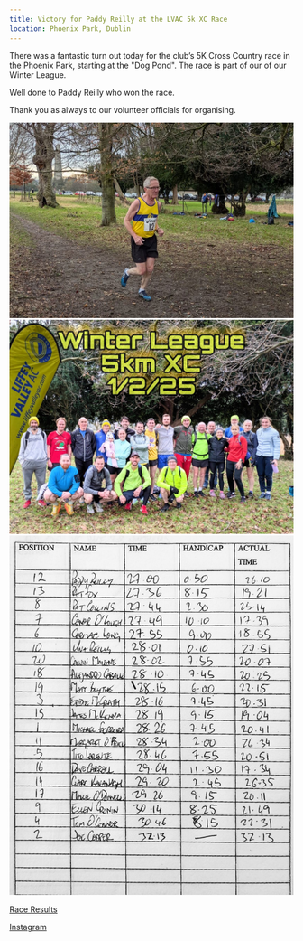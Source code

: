 ```yaml
---
title: Victory for Paddy Reilly at the LVAC 5k XC Race
location: Phoenix Park, Dublin
---
```


There was a fantastic turn out today for the club’s 5K Cross Country race in the Phoenix Park, starting at the "Dog Pond". The race is part of our of our Winter League.

Well done to Paddy Reilly who won the race.

Thank you as always to our volunteer officials for organising.

<img src="/assets/images/races/2025/2025-02-01_lvac_xc_paddy.jpg" class="img-fluid" alt="Paddy">

<img src="/assets/images/races/2025/2025-02-01_lvac_xc_group.jpg" class="img-fluid" alt="LVAC Group Photo">

<img src="/assets/images/races/2025/2025-02-01_lvac_xc_results.jpg" class="img-fluid" alt="Results">

<a href="/races/2025-02-01-lvac-5k-xc/" target="_blank" rel="noopener noreferrer">Race Results</a>

<a href="https://www.instagram.com/p/DFqNFPug7NK/" target="_blank" rel="noopener noreferrer">Instagram</a>